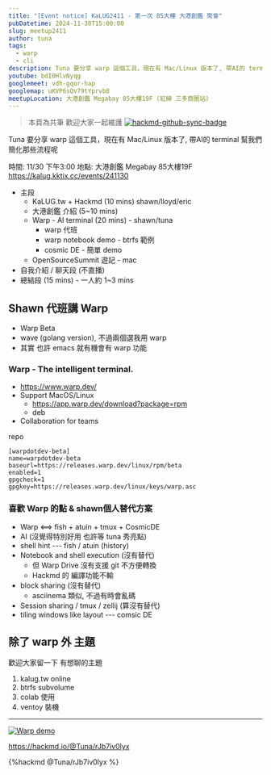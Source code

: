 ```yaml
---
title: "[Event notice] KaLUG2411 - 第一次 85大樓 大港創鑑 聚會"
pubDatetime: 2024-11-30T15:00:00
slug: meetup2411
author: tuna
tags:
  - warp
  - cli
description: Tuna 要分享 warp 這個工具，現在有 Mac/Linux 版本了, 帶AI的 terminal 幫我們簡化那些流程呢
youtube: bdI0HlvNyqg
googlemeet: vdh-gqor-hap
googlemap: uKVP6sQv79tYprvb8
meetupLocation: 大港創鑑 Megabay 85大樓19F (紅線 三多商圈站)
---
```


> 本頁為共筆 歡迎大家一起維護
> [![hackmd-github-sync-badge](https://hackmd.io/iYx5Gh0OTbKM1JIOQ8U3TQ/badge)](https://hackmd.io/iYx5Gh0OTbKM1JIOQ8U3TQ)

Tuna 要分享 warp 這個工具，現在有 Mac/Linux 版本了, 帶AI的 terminal 幫我們簡化那些流程呢

時間: 11/30 下午3:00
地點: 大港創鑑 Megabay 85大樓19F
https://kalug.kktix.cc/events/241130

- 主段
  - KaLUG.tw + Hackmd (10 mins) shawn/lloyd/eric
  - 大港創鑑 介紹 (5~10 mins)
  - Warp - AI terminal (20 mins) - shawn/tuna
    - warp 代班
    - warp notebook demo - btrfs 範例
    - cosmic DE - 簡單 demo
  - OpenSourceSummit 遊記 - mac
- 自我介紹 / 聊天段 (不直播)
- 總結段 (15 mins) - 一人約 1~3 mins

## Shawn 代班講 Warp

- Warp Beta
- wave (golang version), 不過兩個選我用 warp
- 其實 也許 emacs 就有機會有 warp 功能

### Warp - The intelligent terminal.

- https://www.warp.dev/
- Support MacOS/Linux
  - https://app.warp.dev/download?package=rpm
  - deb
- Collaboration for teams

repo

```
[warpdotdev-beta]
name=warpdotdev-beta
baseurl=https://releases.warp.dev/linux/rpm/beta
enabled=1
gpgcheck=1
gpgkey=https://releases.warp.dev/linux/keys/warp.asc
```

### 喜歡 Warp 的點 & shawn個人替代方案

- Warp <==> fish + atuin + tmux + CosmicDE
- AI (沒覺得特別好用 也許等 tuna 秀亮點)
- shell hint --- fish / atuin (history)
- Notebook and shell execution (沒有替代)
  - 但 Warp Drive 沒有支援 git 不方便轉換
  - Hackmd 的 編譯功能不輸
- block sharing (沒有替代)
  - asciinema 類似, 不過有時會亂碼
- Session sharing / tmux / zellij (算沒有替代)
- tiling windows like layout --- comsic DE

## 除了 warp 外 主題

歡迎大家留一下 有想聊的主題

1. kalug.tw online
2. btrfs subvolume
3. colab 使用
4. ventoy 裝機

---

[![Warp demo](https://img.youtube.com/vi/34INSNevPOk/0.jpg)](https://www.youtube.com/watch?v=34INSNevPOk)

https://hackmd.io/@Tuna/rJb7iv0lyx

{%hackmd @Tuna/rJb7iv0lyx %}
